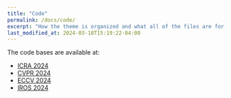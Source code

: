 ```yaml
---
title: "Code"
permalink: /docs/code/
excerpt: "How the theme is organized and what all of the files are for."
last_modified_at: 2024-03-18T15:19:22-04:00
---
```


The code bases are available at:
-  [ICRA 2024](https://github.com/andvg3/Grasp-Anything)
-  [CVPR 2024](https://github.com/andvg3/LGD)
-  [ECCV 2024](https://github.com/Fsoft-AIC/Language-Driven-6-DoF-Grasp-Detection-Using-Negative-Prompt-Guidance)
-  [IROS 2024](https://github.com/Fsoft-AIC/Lightweight-Language-driven-Grasp-Detection)